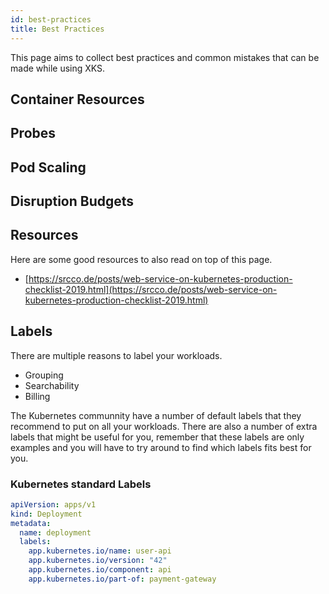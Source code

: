 ```yaml
---
id: best-practices
title: Best Practices
---
```


This page aims to collect best practices and common mistakes that can be made while using XKS.

## Container Resources

## Probes

## Pod Scaling

## Disruption Budgets

## Resources

Here are some good resources to also read on top of this page.

- [https://srcco.de/posts/web-service-on-kubernetes-production-checklist-2019.html](https://srcco.de/posts/web-service-on-kubernetes-production-checklist-2019.html)

## Labels

There are multiple reasons to label your workloads.

- Grouping
- Searchability
- Billing

The Kubernetes communnity have a number of default labels that they recommend to put on all your workloads.
There are also a number of extra labels that might be useful for you, remember that these labels are only
examples and you will have to try around to find which labels fits best for you.

### Kubernetes standard Labels

```.yaml
apiVersion: apps/v1
kind: Deployment
metadata:
  name: deployment
  labels:
    app.kubernetes.io/name: user-api
    app.kubernetes.io/version: "42"
    app.kubernetes.io/component: api
    app.kubernetes.io/part-of: payment-gateway
```
